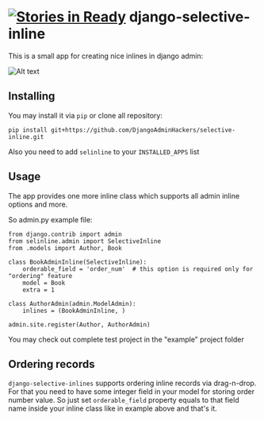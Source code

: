 [![Stories in Ready](https://badge.waffle.io/djangoadminhackers/selective-inline.png?label=ready&title=Ready)](https://waffle.io/djangoadminhackers/selective-inline)
django-selective-inline
=======================

This is a small app for creating nice inlines in django admin:

![Alt text](https://raw.github.com/DjangoAdminHackers/selective-inline/master/example/example.png)


Installing
----------

You may install it via `pip` or clone all repository:

    pip install git+https://github.com/DjangoAdminHackers/selective-inline.git

Also you need to add `selinline` to your `INSTALLED_APPS` list


Usage
-----

The app provides one more inline class which supports all admin inline options and more.

So admin.py example file:

    from django.contrib import admin
    from selinline.admin import SelectiveInline
    from .models import Author, Book

    class BookAdminInline(SelectiveInline):
        orderable_field = 'order_num'  # this option is required only for "ordering" feature
        model = Book
        extra = 1

    class AuthorAdmin(admin.ModelAdmin):
        inlines = (BookAdminInline, )

    admin.site.register(Author, AuthorAdmin)

You may check out complete test project in the "example" project folder


Ordering records
----------------

`django-selective-inlines` supports ordering inline records via drag-n-drop. For that you need to have some integer
field in your model for storing order number value. So just set `orderable_field` property equals to that field name
inside your inline class like in example above and that's it.
